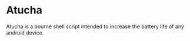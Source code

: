 Atucha
======

Atucha is a bourne shell script intended to increase the battery life of any android device.
